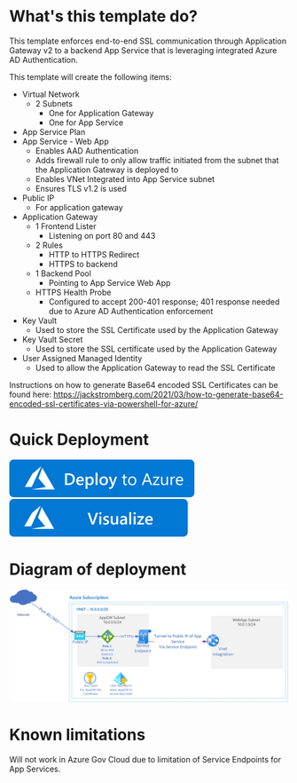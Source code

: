 # What's this template do?
This template enforces end-to-end SSL communication through Application Gateway v2 to a backend App Service that is leveraging integrated Azure AD Authentication.

This template will create the following items:
* Virtual Network
  * 2 Subnets
    * One for Application Gateway
    * One for App Service
* App Service Plan
* App Service - Web App
  * Enables AAD Authentication
  * Adds firewall rule to only allow traffic initiated from the subnet that the Application Gateway is deployed to
  * Enables VNet Integrated into App Service subnet
  * Ensures TLS v1.2 is used
* Public IP
  * For application gateway
* Application Gateway
  * 1 Frontend Lister
    * Listening on port 80 and 443
  * 2 Rules
    * HTTP to HTTPS Redirect
    * HTTPS to backend
  * 1 Backend Pool
    * Pointing to App Service Web App
  * HTTPS Health Probe
    * Configured to accept 200-401 response; 401 response needed due to Azure AD Authentication enforcement
* Key Vault
  * Used to store the SSL Certificate used by the Application Gateway
* Key Vault Secret
  * Used to store the SSL certificate used by the Application Gateway
* User Assigned Managed Identity
  * Used to allow the Application Gateway to read the SSL Certificate

Instructions on how to generate Base64 encoded SSL Certificates can be found here: https://jackstromberg.com/2021/03/how-to-generate-base64-encoded-ssl-certificates-via-powershell-for-azure/

# Quick Deployment
[![Deploy To Azure](https://raw.githubusercontent.com/Azure/azure-quickstart-templates/master/1-CONTRIBUTION-GUIDE/images/deploytoazure.svg?sanitize=true)](https://portal.azure.com/#create/Microsoft.Template/uri/https%3A%2F%2Fraw.githubusercontent.com%2FJackStromberg%2Fazure-arm-templates%2Fmaster%2FAppGW-VNET-Integration-App-Service-AAD-Auth%2Fazuredeploy.json)  [![Visualize](https://raw.githubusercontent.com/Azure/azure-quickstart-templates/master/1-CONTRIBUTION-GUIDE/images/visualizebutton.svg?sanitize=true)](http://armviz.io/#/?load=https%3A%2F%2Fraw.githubusercontent.com%2FJackStromberg%2Fazure-arm-templates%2Fmaster%2FAppGW-VNET-Integration-App-Service-AAD-Auth%2Fazuredeploy.json)

# Diagram of deployment
![](topology.png)

# Known limitations
Will not work in Azure Gov Cloud due to limitation of Service Endpoints for App Services.
